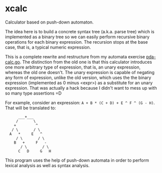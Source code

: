 # xcalc
Calculator based on push-down automaton.

The idea here is to build a concrete syntax tree (a.k.a. parse tree) which is implemented as a binary tree so we can easily perform recursive binary operations for each binary expression. The recursion stops at the base case, that is, a typical numeric expression.

This is a complete rewrite and restructure from my automata exercise [pda-calc.go](https://github.com/michaelrk02/exercises/blob/master/automata/pda-calc.go). The distinction from the old one is that this calculator introduces one more arbitrary type of expression, that is, an unary expression, whereas the old one doesn't. The unary expression is capable of negating any form of expression, unlike the old version, which uses the the binary expression (implemented as 0 minus \<expr>) as a substitute for an unary expression. That was actually a hack because I didn't want to mess up with so many type assertions =D

For example, consider an expression: `A + B * (C + D) + E ^ F ^ (G - H)`. That will be translated to:
```
      ___+___
     /       \
    +         ^
   / \       / \
  A   *     E   ^
     / \       / \
    B   +     F   -
       / \       / \
      C   D     G   H

```

This program uses the help of push-down automata in order to perform lexical analysis as well as syntax analysis.
